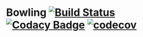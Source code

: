 # Bowling [![Build Status](https://travis-ci.org/csGroupProjectcs/Bowling.svg?branch=master)](https://travis-ci.org/csGroupProjectcs/Bowling)    [![Codacy Badge](https://api.codacy.com/project/badge/Grade/dd31b1ca258e447eafb5db486a969027)](https://www.codacy.com/project/csGroupProjectcs/Bowling/dashboard?utm_source=github.com&amp;utm_medium=referral&amp;utm_content=csGroupProjectcs/Bowling&amp;utm_campaign=Badge_Grade_Dashboard)    [![codecov](https://codecov.io/gh/csGroupProjectcs/Bowling/branch/master/graph/badge.svg)](https://codecov.io/gh/csGroupProjectcs/Bowling)
